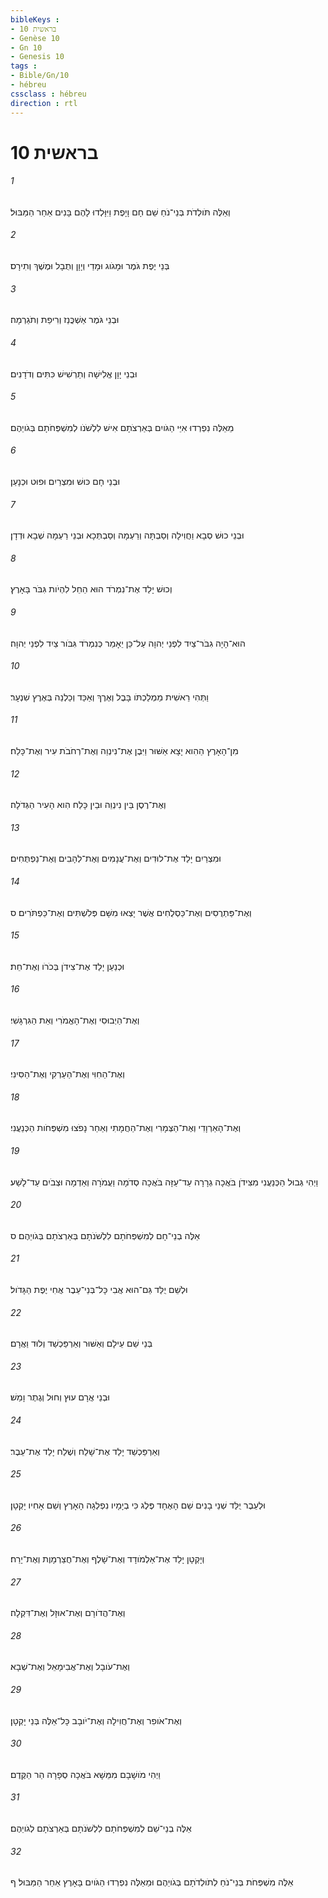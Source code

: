 ```yaml
---
bibleKeys : 
- בראשית 10
- Genèse 10
- Gn 10
- Genesis 10
tags : 
- Bible/Gn/10
- hébreu
cssclass : hébreu
direction : rtl
---
```


# בראשית 10

###### 1
וְאֵלֶּה תֹּולְדֹת בְּנֵי־נֹחַ שֵׁם חָם וָיָפֶת וַיִּוָּלְדוּ לָהֶם בָּנִים אַחַר הַמַּבּוּל׃
###### 2
בְּנֵי יֶפֶת גֹּמֶר וּמָגֹוג וּמָדַי וְיָוָן וְתֻבָל וּמֶשֶׁךְ וְתִירָס׃
###### 3
וּבְנֵי גֹּמֶר אַשְׁכֲּנַז וְרִיפַת וְתֹגַרְמָה׃
###### 4
וּבְנֵי יָוָן אֱלִישָׁה וְתַרְשִׁישׁ כִּתִּים וְדֹדָנִים׃
###### 5
מֵאֵלֶּה נִפְרְדוּ אִיֵּי הַגֹּויִם בְּאַרְצֹתָם אִישׁ לִלְשֹׁנֹו לְמִשְׁפְּחֹתָם בְּגֹויֵהֶם׃
###### 6
וּבְנֵי חָם כּוּשׁ וּמִצְרַיִם וּפוּט וּכְנָעַן׃
###### 7
וּבְנֵי כוּשׁ סְבָא וַחֲוִילָה וְסַבְתָּה וְרַעְמָה וְסַבְתְּכָא וּבְנֵי רַעְמָה שְׁבָא וּדְדָן׃
###### 8
וְכוּשׁ יָלַד אֶת־נִמְרֹד הוּא הֵחֵל לִהְיֹות גִּבֹּר בָּאָרֶץ׃
###### 9
הוּא־הָיָה גִבֹּר־צַיִד לִפְנֵי יְהוָה עַל־כֵּן יֵאָמַר כְּנִמְרֹד גִּבֹּור צַיִד לִפְנֵי יְהוָה׃
###### 10
וַתְּהִי רֵאשִׁית מַמְלַכְתֹּו בָּבֶל וְאֶרֶךְ וְאַכַּד וְכַלְנֵה בְּאֶרֶץ שִׁנְעָר׃
###### 11
מִן־הָאָרֶץ הַהִוא יָצָא אַשּׁוּר וַיִּבֶן אֶת־נִינְוֵה וְאֶת־רְחֹבֹת עִיר וְאֶת־כָּלַח׃
###### 12
וְאֶת־רֶסֶן בֵּין נִינְוֵה וּבֵין כָּלַח הִוא הָעִיר הַגְּדֹלָה׃
###### 13
וּמִצְרַיִם יָלַד אֶת־לוּדִים וְאֶת־עֲנָמִים וְאֶת־לְהָבִים וְאֶת־נַפְתֻּחִים׃
###### 14
וְאֶת־פַּתְרֻסִים וְאֶת־כַּסְלֻחִים אֲשֶׁר יָצְאוּ מִשָּׁם פְּלִשְׁתִּים וְאֶת־כַּפְתֹּרִים׃ ס
###### 15
וּכְנַעַן יָלַד אֶת־צִידֹן בְּכֹרֹו וְאֶת־חֵת׃
###### 16
וְאֶת־הַיְבוּסִי וְאֶת־הָאֱמֹרִי וְאֵת הַגִּרְגָּשִׁי׃
###### 17
וְאֶת־הַחִוִּי וְאֶת־הַעַרְקִי וְאֶת־הַסִּינִי׃
###### 18
וְאֶת־הָאַרְוָדִי וְאֶת־הַצְּמָרִי וְאֶת־הַחֲמָתִי וְאַחַר נָפֹצוּ מִשְׁפְּחֹות הַכְּנַעֲנִי׃
###### 19
וַיְהִי גְּבוּל הַכְּנַעֲנִי מִצִּידֹן בֹּאֲכָה גְרָרָה עַד־עַזָּה בֹּאֲכָה סְדֹמָה וַעֲמֹרָה וְאַדְמָה וּצְבֹיִם עַד־לָשַׁע׃
###### 20
אֵלֶּה בְנֵי־חָם לְמִשְׁפְּחֹתָם לִלְשֹׁנֹתָם בְּאַרְצֹתָם בְּגֹויֵהֶם׃ ס
###### 21
וּלְשֵׁם יֻלַּד גַּם־הוּא אֲבִי כָּל־בְּנֵי־עֵבֶר אֲחִי יֶפֶת הַגָּדֹול׃
###### 22
בְּנֵי שֵׁם עֵילָם וְאַשּׁוּר וְאַרְפַּכְשַׁד וְלוּד וַאֲרָם׃
###### 23
וּבְנֵי אֲרָם עוּץ וְחוּל וְגֶתֶר וָמַשׁ׃
###### 24
וְאַרְפַּכְשַׁד יָלַד אֶת־שָׁלַח וְשֶׁלַח יָלַד אֶת־עֵבֶר׃
###### 25
וּלְעֵבֶר יֻלַּד שְׁנֵי בָנִים שֵׁם הָאֶחָד פֶּלֶג כִּי בְיָמָיו נִפְלְגָה הָאָרֶץ וְשֵׁם אָחִיו יָקְטָן׃
###### 26
וְיָקְטָן יָלַד אֶת־אַלְמֹודָד וְאֶת־שָׁלֶף וְאֶת־חֲצַרְמָוֶת וְאֶת־יָרַח׃
###### 27
וְאֶת־הֲדֹורָם וְאֶת־אוּזָל וְאֶת־דִּקְלָה׃
###### 28
וְאֶת־עֹובָל וְאֶת־אֲבִימָאֵל וְאֶת־שְׁבָא׃
###### 29
וְאֶת־אֹופִר וְאֶת־חֲוִילָה וְאֶת־יֹובָב כָּל־אֵלֶּה בְּנֵי יָקְטָן׃
###### 30
וַיְהִי מֹושָׁבָם מִמֵּשָׁא בֹּאֲכָה סְפָרָה הַר הַקֶּדֶם׃
###### 31
אֵלֶּה בְנֵי־שֵׁם לְמִשְׁפְּחֹתָם לִלְשֹׁנֹתָם בְּאַרְצֹתָם לְגֹויֵהֶם׃
###### 32
אֵלֶּה מִשְׁפְּחֹת בְּנֵי־נֹחַ לְתֹולְדֹתָם בְּגֹויֵהֶם וּמֵאֵלֶּה נִפְרְדוּ הַגֹּויִם בָּאָרֶץ אַחַר הַמַּבּוּל׃ ף
